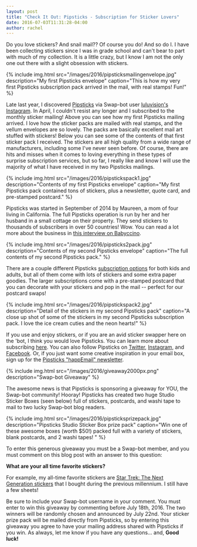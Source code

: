 ```yaml
---
layout: post
title: "Check It Out: Pipsticks - Subscription for Sticker Lovers"
date: 2016-07-03T11:31:28-04:00
author: rachel
---
```


Do you love stickers? And snail mail?? Of course you do! And so do I. I have been collecting stickers since I was in grade school and can't bear to part with much of my collection. It is a little crazy, but I know I am not the only one out there with a slight obsession with stickers.

{% include img.html src="/images/2016/pipsticksmailingenvelope.jpg" description="My first Pipsticks envelope" caption="This is how my very first Pipsticks subscription pack arrived in the mail, with real stamps! Fun!" %}

Late last year, I discovered [Pipsticks](https://www.pipsticks.com/) via Swap-bot user [luluvision's](http://www.swap-bot.com/user:luluvision) [Instagram](https://www.instagram.com/p/8n-V37jttx/). In April, I couldn't resist any longer and I subscribed to the monthly sticker mailing! Above you can see how my first Pipsticks mailing arrived. I love how the sticker packs are mailed with real stamps, and the vellum envelopes are so lovely. The packs are basically excellent mail art stuffed with stickers! Below you can see some of the contents of that first sticker pack I received. The stickers are all high quality from a wide range of manufacturers, including some I've never seen before. Of course, there are hits and misses when it comes to loving everything in these types of surprise subscription services, but so far, I really like and know I will use the majority of what I have received in my two Pipsticks mailings.

{% include img.html src="/images/2016/pipstickspack1.jpg" description="Contents of my first Pipsticks envelope" caption="My first Pipsticks pack contained tons of stickers, plus a newsletter, quote card, and pre-stamped postcard." %}

Pipsticks was started in September of 2014 by Maureen, a mom of four living in California. The full Pipsticks operation is run by her and her husband in a small cottage on their property. They send stickers to thousands of subscribers in over 50 countries! Wow. You can read a lot more about the business in [this interview on Babyccino](http://babyccinokids.com/blog/2016/06/13/5-questions-with-maureen-from-pipsticks/).

{% include img.html src="/images/2016/pipsticks2pack.jpg" description="Contents of my second Pipsticks envelope" caption="The full contents of my second Pipsticks pack." %}

There are a couple different Pipsticks [subscription options](https://pipsticks.com/refer/Rache-HPUBCOBI) for both kids and adults, but all of them come with lots of stickers and some extra paper goodies. The larger subscriptions come with a pre-stamped postcard that you can decorate with your stickers and pop in the mail -- perfect for our postcard swaps!

{% include img.html src="/images/2016/pipstickspack2.jpg" description="Detail of the stickers in my second Pipsticks pack" caption="A close up shot of some of the stickers in my second Pipsticks subscription pack. I love the ice cream cuties and the neon hearts!" %}

If you use and enjoy stickers, or if you are an avid sticker swapper here on the 'bot, I think you would love Pipsticks. You can learn more about subscribing [here](https://pipsticks.com/refer/Rache-HPUBCOBI). You can also follow Pipsticks on [Twitter](https://twitter.com/mypipsticks), [Instagram](https://www.instagram.com/lovepipsticks/), and [Facebook](https://www.facebook.com/lovepipsticks/?fref=nf). Or, if you just want some creative inspiration in your email box, sign up for the [Pipsticks "happEmail" newsletter](http://pipsticks.us8.list-manage.com/subscribe?u=baab2c83e93b0a5cf79effe2b&id=07ba63c4b6).

{% include img.html src="/images/2016/giveaway2000px.png" description="Swap-bot Giveaway" %}

The awesome news is that Pipsticks is sponsoring a giveaway for YOU, the Swap-bot community! Hooray! Pipsticks has created two huge Studio Sticker Boxes (seen below) full of stickers, postcards, and washi tape to mail to two lucky Swap-bot blog readers.

{% include img.html src="/images/2016/pipsticksprizepack.jpg" description="Pipsticks Studio Sticker Box prize pack" caption="Win one of these awesome boxes (worth $50!) packed full with a variety of stickers, blank postcards, and 2 washi tapes! " %}

To enter this generous giveaway you must be a Swap-bot member, and you must comment on this blog post with an answer to this question:

**What are your all time favorite stickers?**

For example, my all-time favorite stickers are [Star Trek: The Next Generation stickers](https://www.flickr.com/photos/rlj/8723010625/in/photolist-j587ye-fHgT9Q-fEFUhM-ehPH9V-9YEVQi-4pXXNL-4pY6oy-4pY5Qo-4pY3KE) that I bought during the previous millennium. I still have a few sheets!

Be sure to include your Swap-bot username in your comment. You must enter to win this giveaway by commenting before July 18th, 2016. The two winners will be randomly chosen and announced by July 22nd. Your sticker prize pack will be mailed directly from Pipsticks, so by entering this giveaway you agree to have your mailing address shared with Pipsticks if you win. As always, let me know if you have any questions... and, **Good luck!**
